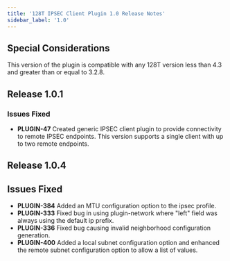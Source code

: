 ```yaml
---
title: '128T IPSEC Client Plugin 1.0 Release Notes'
sidebar_label: '1.0'
---
```


## Special Considerations
This version of the plugin is compatible with any 128T version less than 4.3 and greater than or equal to 3.2.8.

## Release 1.0.1

### Issues Fixed
- **PLUGIN-47** Created generic IPSEC client plugin to provide connectivity to remote IPSEC endpoints. This version supports a single client with up to two remote endpoints.

## Release 1.0.4

## Issues Fixed
- **PLUGIN-384** Added an MTU configuration option to the ipsec profile.
- **PLUGIN-333** Fixed bug in using plugin-network where "left" field was always using the default ip prefix.
- **PLUGIN-336** Fixed bug causing invalid neighborhood configuration generation.
- **PLUGIN-400** Added a local subnet configuration option and enhanced the remote subnet configuration option to allow a list of values.